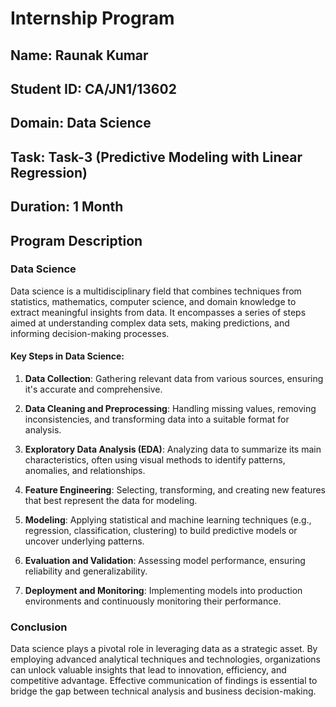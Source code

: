 # Internship Program

## Name: Raunak Kumar
## Student ID: CA/JN1/13602
## Domain: Data Science
## Task: Task-3 (Predictive Modeling with Linear Regression)
## Duration: 1 Month

## Program Description

### Data Science

Data science is a multidisciplinary field that combines techniques from statistics, mathematics, computer science, and domain knowledge to extract meaningful insights from data. It encompasses a series of steps aimed at understanding complex data sets, making predictions, and informing decision-making processes.

#### Key Steps in Data Science:

1. **Data Collection**: Gathering relevant data from various sources, ensuring it's accurate and comprehensive.

2. **Data Cleaning and Preprocessing**: Handling missing values, removing inconsistencies, and transforming data into a suitable format for analysis.

3. **Exploratory Data Analysis (EDA)**: Analyzing data to summarize its main characteristics, often using visual methods to identify patterns, anomalies, and relationships.

4. **Feature Engineering**: Selecting, transforming, and creating new features that best represent the data for modeling.

5. **Modeling**: Applying statistical and machine learning techniques (e.g., regression, classification, clustering) to build predictive models or uncover underlying patterns.

6. **Evaluation and Validation**: Assessing model performance, ensuring reliability and generalizability.

7. **Deployment and Monitoring**: Implementing models into production environments and continuously monitoring their performance.



### Conclusion

Data science plays a pivotal role in leveraging data as a strategic asset. By employing advanced analytical techniques and technologies, organizations can unlock valuable insights that lead to innovation, efficiency, and competitive advantage. Effective communication of findings is essential to bridge the gap between technical analysis and business decision-making.

